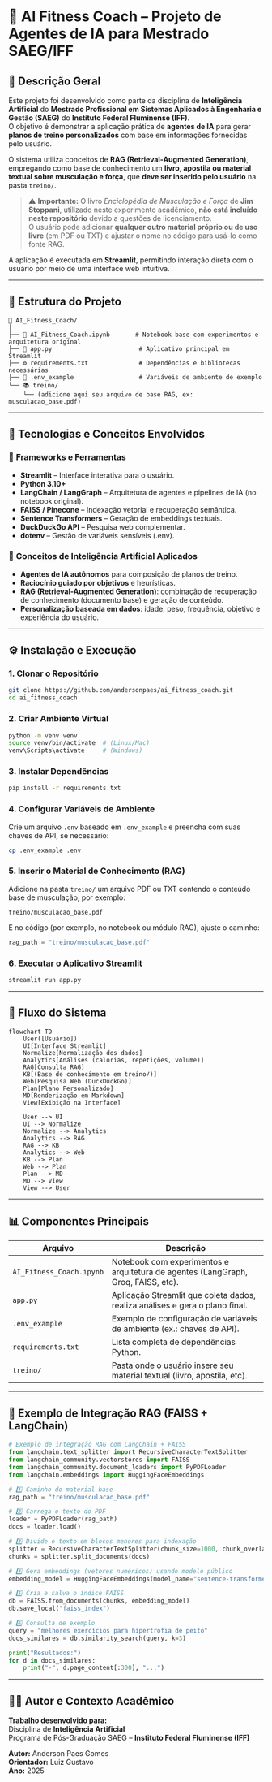 # 🧠 AI Fitness Coach – Projeto de Agentes de IA para Mestrado SAEG/IFF

## 📘 Descrição Geral

Este projeto foi desenvolvido como parte da disciplina de **Inteligência Artificial** do **Mestrado Profissional em Sistemas Aplicados à Engenharia e Gestão (SAEG)** do **Instituto Federal Fluminense (IFF)**.  
O objetivo é demonstrar a aplicação prática de **agentes de IA** para gerar **planos de treino personalizados** com base em informações fornecidas pelo usuário.

O sistema utiliza conceitos de **RAG (Retrieval-Augmented Generation)**, empregando como base de conhecimento um **livro, apostila ou material textual sobre musculação e força**, que **deve ser inserido pelo usuário** na pasta `treino/`.  

> ⚠️ **Importante:** O livro *Enciclopédia de Musculação e Força* de **Jim Stoppani**, utilizado neste experimento acadêmico, **não está incluído neste repositório** devido a questões de licenciamento.  
> O usuário pode adicionar **qualquer outro material próprio ou de uso livre** (em PDF ou TXT) e ajustar o nome no código para usá-lo como fonte RAG.

A aplicação é executada em **Streamlit**, permitindo interação direta com o usuário por meio de uma interface web intuitiva.

---

## 🧩 Estrutura do Projeto

```
📁 AI_Fitness_Coach/
│
├── 📓 AI_Fitness_Coach.ipynb       # Notebook base com experimentos e arquitetura original
├── 🧠 app.py                        # Aplicativo principal em Streamlit
├── ⚙️ requirements.txt              # Dependências e bibliotecas necessárias
├── 🌱 .env_example                  # Variáveis de ambiente de exemplo
└── 📚 treino/
    └── (adicione aqui seu arquivo de base RAG, ex: musculacao_base.pdf)
```

---

## 🚀 Tecnologias e Conceitos Envolvidos

### 🔧 **Frameworks e Ferramentas**
- **Streamlit** – Interface interativa para o usuário.  
- **Python 3.10+**  
- **LangChain / LangGraph** – Arquitetura de agentes e pipelines de IA (no notebook original).  
- **FAISS / Pinecone** – Indexação vetorial e recuperação semântica.  
- **Sentence Transformers** – Geração de embeddings textuais.  
- **DuckDuckGo API** – Pesquisa web complementar.  
- **dotenv** – Gestão de variáveis sensíveis (.env).  

### 🤖 **Conceitos de Inteligência Artificial Aplicados**
- **Agentes de IA autônomos** para composição de planos de treino.  
- **Raciocínio guiado por objetivos** e heurísticas.  
- **RAG (Retrieval-Augmented Generation)**: combinação de recuperação de conhecimento (documento base) e geração de conteúdo.  
- **Personalização baseada em dados**: idade, peso, frequência, objetivo e experiência do usuário.

---

## ⚙️ Instalação e Execução

### 1. Clonar o Repositório
```bash
git clone https://github.com/andersonpaes/ai_fitness_coach.git
cd ai_fitness_coach
```

### 2. Criar Ambiente Virtual
```bash
python -m venv venv
source venv/bin/activate  # (Linux/Mac)
venv\Scripts\activate     # (Windows)
```

### 3. Instalar Dependências
```bash
pip install -r requirements.txt
```

### 4. Configurar Variáveis de Ambiente
Crie um arquivo `.env` baseado em `.env_example` e preencha com suas chaves de API, se necessário:
```bash
cp .env_example .env
```

### 5. Inserir o Material de Conhecimento (RAG)
Adicione na pasta `treino/` um arquivo PDF ou TXT contendo o conteúdo base de musculação, por exemplo:
```
treino/musculacao_base.pdf
```

E no código (por exemplo, no notebook ou módulo RAG), ajuste o caminho:
```python
rag_path = "treino/musculacao_base.pdf"
```

### 6. Executar o Aplicativo Streamlit
```bash
streamlit run app.py
```

---

## 🧭 Fluxo do Sistema

```mermaid
flowchart TD
    User([Usuário])
    UI[Interface Streamlit]
    Normalize[Normalização dos dados]
    Analytics[Análises (calorias, repetições, volume)]
    RAG[Consulta RAG]
    KB[(Base de conhecimento em treino/)]
    Web[Pesquisa Web (DuckDuckGo)]
    Plan[Plano Personalizado]
    MD[Renderização em Markdown]
    View[Exibição na Interface]

    User --> UI
    UI --> Normalize
    Normalize --> Analytics
    Analytics --> RAG
    RAG --> KB
    Analytics --> Web
    KB --> Plan
    Web --> Plan
    Plan --> MD
    MD --> View
    View --> User
```

---

## 📊 Componentes Principais

| Arquivo | Descrição |
|----------|------------|
| `AI_Fitness_Coach.ipynb` | Notebook com experimentos e arquitetura de agentes (LangGraph, Groq, FAISS, etc). |
| `app.py` | Aplicação Streamlit que coleta dados, realiza análises e gera o plano final. |
| `.env_example` | Exemplo de configuração de variáveis de ambiente (ex.: chaves de API). |
| `requirements.txt` | Lista completa de dependências Python. |
| `treino/` | Pasta onde o usuário insere seu material textual (livro, apostila, etc). |

---

## 🧮 Exemplo de Integração RAG (FAISS + LangChain)

```python
# Exemplo de integração RAG com LangChain + FAISS
from langchain.text_splitter import RecursiveCharacterTextSplitter
from langchain_community.vectorstores import FAISS
from langchain_community.document_loaders import PyPDFLoader
from langchain.embeddings import HuggingFaceEmbeddings

# 1️⃣ Caminho do material base
rag_path = "treino/musculacao_base.pdf"

# 2️⃣ Carrega o texto do PDF
loader = PyPDFLoader(rag_path)
docs = loader.load()

# 3️⃣ Divide o texto em blocos menores para indexação
splitter = RecursiveCharacterTextSplitter(chunk_size=1000, chunk_overlap=200)
chunks = splitter.split_documents(docs)

# 4️⃣ Gera embeddings (vetores numéricos) usando modelo público
embedding_model = HuggingFaceEmbeddings(model_name="sentence-transformers/all-MiniLM-L6-v2")

# 5️⃣ Cria e salva o índice FAISS
db = FAISS.from_documents(chunks, embedding_model)
db.save_local("faiss_index")

# 6️⃣ Consulta de exemplo
query = "melhores exercícios para hipertrofia de peito"
docs_similares = db.similarity_search(query, k=3)

print("Resultados:")
for d in docs_similares:
    print("-", d.page_content[:300], "...")
```

---

## 👨‍🏫 Autor e Contexto Acadêmico

**Trabalho desenvolvido para:**  
Disciplina de **Inteligência Artificial**  
Programa de Pós-Graduação SAEG – **Instituto Federal Fluminense (IFF)**  

**Autor:** Anderson Paes Gomes  
**Orientador:** Luiz Gustavo  
**Ano:** 2025  
